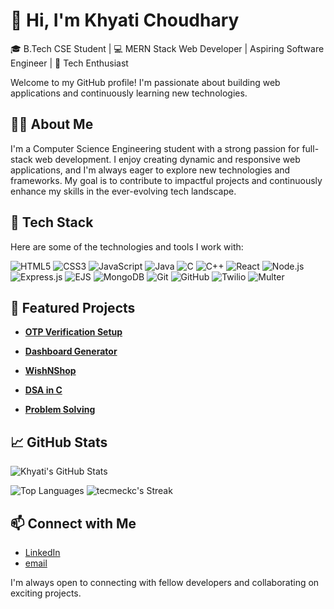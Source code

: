 # 👋 Hi, I'm Khyati Choudhary

🎓 B.Tech CSE Student | 💻 MERN Stack Web Developer | Aspiring Software Engineer | 🚀 Tech Enthusiast 

Welcome to my GitHub profile! I'm passionate about building web applications and continuously learning new technologies.
## 🧑‍💻 About Me

I'm a Computer Science Engineering student with a strong passion for full-stack web development. I enjoy creating dynamic and responsive web applications, and I'm always eager to explore new technologies and frameworks. My goal is to contribute to impactful projects and continuously enhance my skills in the ever-evolving tech landscape.


## 🔧 Tech Stack

Here are some of the technologies and tools I work with:

![HTML5](https://img.shields.io/badge/HTML5-E34F26?style=for-the-badge&logo=html5&logoColor=white)
![CSS3](https://img.shields.io/badge/CSS3-1572B6?style=for-the-badge&logo=css3&logoColor=white)
![JavaScript](https://img.shields.io/badge/JavaScript-F7DF1E?style=for-the-badge&logo=javascript&logoColor=black)
![Java](https://img.shields.io/badge/Java-ED8B00?style=for-the-badge&logo=java&logoColor=white)
![C](https://img.shields.io/badge/C-00599C?style=for-the-badge&logo=c&logoColor=white)
![C++](https://img.shields.io/badge/C++-00599C?style=for-the-badge&logo=c%2B%2B&logoColor=white)
![React](https://img.shields.io/badge/React-20232A?style=for-the-badge&logo=react&logoColor=61DAFB)
![Node.js](https://img.shields.io/badge/Node.js-339933?style=for-the-badge&logo=nodedotjs&logoColor=white)
![Express.js](https://img.shields.io/badge/Express.js-000000?style=for-the-badge&logo=express&logoColor=white)
![EJS](https://img.shields.io/badge/EJS-8E44AD?style=for-the-badge&logo=javascript&logoColor=white)
![MongoDB](https://img.shields.io/badge/MongoDB-47A248?style=for-the-badge&logo=mongodb&logoColor=white)
![Git](https://img.shields.io/badge/Git-F05032?style=for-the-badge&logo=git&logoColor=white)
![GitHub](https://img.shields.io/badge/GitHub-181717?style=for-the-badge&logo=github&logoColor=white)
![Twilio](https://img.shields.io/badge/Twilio-F22F46?style=for-the-badge&logo=twilio&logoColor=white)
![Multer](https://img.shields.io/badge/Multer-FF6F61?style=for-the-badge&logo=npm&logoColor=white)

## 📌 Featured Projects

- [**OTP Verification Setup**](https://github.com/tecmeckc/OTPVerificationSetup)
- [**Dashboard Generator**](https://github.com/tecmeckc/Experiment-Project)

- [**WishNShop**](https://github.com/tecmeckc/WishNShop)

- [**DSA in C**](https://github.com/tecmeckc/DSA-in-C)

- [**Problem Solving**](https://github.com/tecmeckc/ProblemSolving)

## 📈 GitHub Stats

![Khyati's GitHub Stats](https://github-readme-stats.vercel.app/api?username=tecmeckc&show_icons=true&theme=radical)

![Top Languages](https://github-readme-stats.vercel.app/api/top-langs/?username=tecmeckc&layout=compact&theme=radical)
![tecmeckc's Streak](https://github-readme-streak-stats.herokuapp.com/?user=tecmeckc&theme=vue-dark&hide_border=true)

## 📫 Connect with Me

- [LinkedIn](https://www.linkedin.com/in/khyati-choudhary-60276a30b)
- [email](choudharykhyati49@gmail.com)

I'm always open to connecting with fellow developers and collaborating on exciting projects.
